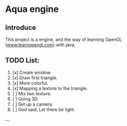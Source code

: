 # Aqua engine

## Introduce
This project is a engine, and the way of learning OpenGL (www.learnopengl.com) with java.

## TODO List:

1. [x] Create window.
2. [x] Draw first triangle.
3. [x] More colorful.
4. [x] Mapping a texture to the triangle.
5. [ ] Mix two texture.
6. [ ] Going 3D.
7. [ ] Set up a camera.
8. [ ] God said, Let there be light.

__...__